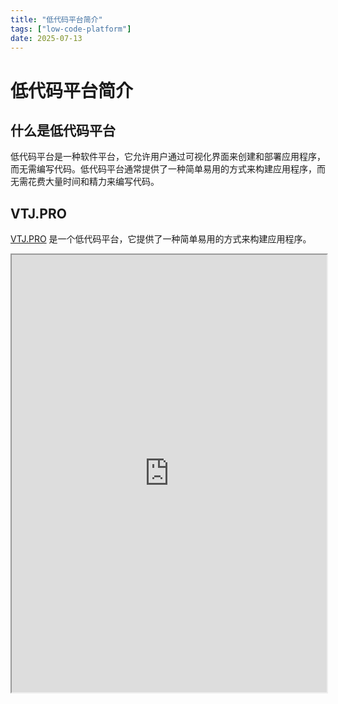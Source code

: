 ```yaml
---
title: "低代码平台简介"
tags: ["low-code-platform"]
date: 2025-07-13
---
```

# 低代码平台简介

## 什么是低代码平台

低代码平台是一种软件平台，它允许用户通过可视化界面来创建和部署应用程序，而无需编写代码。低代码平台通常提供了一种简单易用的方式来构建应用程序，而无需花费大量时间和精力来编写代码。

## VTJ.PRO


[VTJ.PRO](https://www.vtj.pro/) 是一个低代码平台，它提供了一种简单易用的方式来构建应用程序。

<iframe src="https://www.vtj.pro/" width="100%" height="700px"></iframe>
